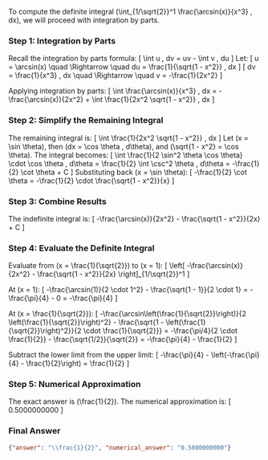 To compute the definite integral \(\int_{1/\sqrt{2}}^1 \frac{\arcsin(x)}{x^3} \, dx\), we will proceed with integration by parts.

### Step 1: Integration by Parts
Recall the integration by parts formula:
\[
\int u \, dv = uv - \int v \, du
\]
Let:
\[
u = \arcsin(x) \quad \Rightarrow \quad du = \frac{1}{\sqrt{1 - x^2}} \, dx
\]
\[
dv = \frac{1}{x^3} \, dx \quad \Rightarrow \quad v = -\frac{1}{2x^2}
\]

Applying integration by parts:
\[
\int \frac{\arcsin(x)}{x^3} \, dx = -\frac{\arcsin(x)}{2x^2} + \int \frac{1}{2x^2 \sqrt{1 - x^2}} \, dx
\]

### Step 2: Simplify the Remaining Integral
The remaining integral is:
\[
\int \frac{1}{2x^2 \sqrt{1 - x^2}} \, dx
\]
Let \(x = \sin \theta\), then \(dx = \cos \theta \, d\theta\), and \(\sqrt{1 - x^2} = \cos \theta\). The integral becomes:
\[
\int \frac{1}{2 \sin^2 \theta \cos \theta} \cdot \cos \theta \, d\theta = \frac{1}{2} \int \csc^2 \theta \, d\theta = -\frac{1}{2} \cot \theta + C
\]
Substituting back \(x = \sin \theta\):
\[
-\frac{1}{2} \cot \theta = -\frac{1}{2} \cdot \frac{\sqrt{1 - x^2}}{x}
\]

### Step 3: Combine Results
The indefinite integral is:
\[
-\frac{\arcsin(x)}{2x^2} - \frac{\sqrt{1 - x^2}}{2x} + C
\]

### Step 4: Evaluate the Definite Integral
Evaluate from \(x = \frac{1}{\sqrt{2}}\) to \(x = 1\):
\[
\left[ -\frac{\arcsin(x)}{2x^2} - \frac{\sqrt{1 - x^2}}{2x} \right]_{1/\sqrt{2}}^1
\]

At \(x = 1\):
\[
-\frac{\arcsin(1)}{2 \cdot 1^2} - \frac{\sqrt{1 - 1}}{2 \cdot 1} = -\frac{\pi}{4} - 0 = -\frac{\pi}{4}
\]

At \(x = \frac{1}{\sqrt{2}}\):
\[
-\frac{\arcsin\left(\frac{1}{\sqrt{2}}\right)}{2 \left(\frac{1}{\sqrt{2}}\right)^2} - \frac{\sqrt{1 - \left(\frac{1}{\sqrt{2}}\right)^2}}{2 \cdot \frac{1}{\sqrt{2}}} = -\frac{\pi/4}{2 \cdot \frac{1}{2}} - \frac{\sqrt{1/2}}{\sqrt{2}} = -\frac{\pi}{4} - \frac{1}{2}
\]

Subtract the lower limit from the upper limit:
\[
-\frac{\pi}{4} - \left(-\frac{\pi}{4} - \frac{1}{2}\right) = \frac{1}{2}
\]

### Step 5: Numerical Approximation
The exact answer is \(\frac{1}{2}\). The numerical approximation is:
\[
0.5000000000
\]

### Final Answer
```json
{"answer": "\\frac{1}{2}", "numerical_answer": "0.5000000000"}
```